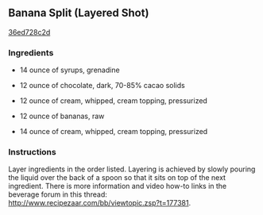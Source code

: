 ## Banana Split (Layered Shot)

[36ed728c2d](http://www.food.com/recipe/banana-split-layered-shot-185363)

### Ingredients

 - 14 ounce of syrups, grenadine

 - 12 ounce of chocolate, dark, 70-85% cacao solids

 - 12 ounce of cream, whipped, cream topping, pressurized

 - 12 ounce of bananas, raw

 - 14 ounce of cream, whipped, cream topping, pressurized

### Instructions

Layer ingredients in the order listed. Layering is achieved by slowly pouring the liquid over the back of a spoon so that it sits on top of the next ingredient. There is more information and video how-to links in the beverage forum in this thread: http://www.recipezaar.com/bb/viewtopic.zsp?t=177381.